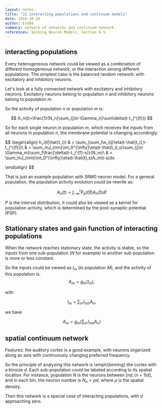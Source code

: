 ```yaml
---
layout: notes
title: "22.interacting populations and continuum models"
date: 2016-10-29
author: ErbB4
summary: network of networks and continuum network
references: Spiking Neuron Models, Section 6.5
---
```




## interacting populations

Every heterogeneous network could be viewed as a combination of different homogeneous network, or the interaction among different populations. The simplest case is the balanced random network: with excitatory and inhibitory neurons.

Let's look at a fully connected network with excitatory and inhibitory neurons. Excitatory neurons belong to population $n$ and inhibitory neurons belong to population $m$.

So the activity of population $n$ or population $m$ is:

$$
A_n(t)=\frac{1}{N_n}\sum_{j\in \Gamma_n}\sum\delta(t-t_j^{(f)})
$$

So for each single neuron in population $m$, which receives the inputs from all neurons in population $n$, the membrane potential is changing accordingly:

$$
\begin{align}
h_i(t|\hat{t_i}) & = \sum_j\sum_fw_{ij}\eta(t-\hat{t_i},t-t_j^{(f)})\\
	               & = \sum_mJ_{nm}\int_0^{\infty}\eta(t-\hat{t_i},s)\sum_{j\in \Gamma_m}\sum_f\frac{\delta(t-t_j^{f}-s)}{N_m}\\
                 & = \sum_mJ_{nm}\int_0^{\infty}\eta(t-\hat{t},s)A_m(t-s)ds

\end{align}
$$

That is just an example population with SRM0 neuron model. For a general population, the population activity evolution could be rewrite as:

$$
A_n(t) = \int_{-\infty}^t P_n(t|\hat{t})A_n(\hat{t})d\hat{t}
$$

$P$ is the interval distribution, it could also be viewed as a kernel for population activity, which is determined by the post-synaptic potential (PSP).


## Stationary states and gain function of interacting populations

When the network reaches stationary state, the activity is stable, so the inputs from one sub-population ($N$ for example) to another sub-population is more or less constant.

So the inputs could be viewed as $I_m$ (to population $M$), and the activity of this population is:
$$
A_m=g_m(I_m),
$$

with

$$
I_m = \sum_nJ_{mn}A_n,
$$

we have

$$
A_m = g_m(\sum_n J_{mn}A_n)
$$


## spatial continuum network

Features: the auditory cortex is a good example, with neurons organized along an axis with continuously changing preferred frequency.

So the principle of analyzing this network is \emph{binning} the cortex with a binsize $d$. Each sub-population could be labeled according to its spatial location. For instance, population $N$ is the neurons between $[nd,(n+1)d]$, and in each bin, the neuron number is $N_n=\rho d$, where $\rho$ is the spatial density.

Then this network is a special case of interacting populations, with $d$ approaching zero.

